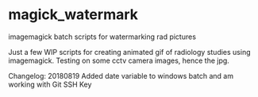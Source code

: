 # magick_watermark
imagemagick batch scripts for watermarking rad pictures


Just a few WIP scripts for creating animated gif of radiology studies using imagemagick.  Testing on some cctv camera images, hence the jpg.

Changelog:
20180819 Added date variable to windows batch and am working with Git SSH Key
